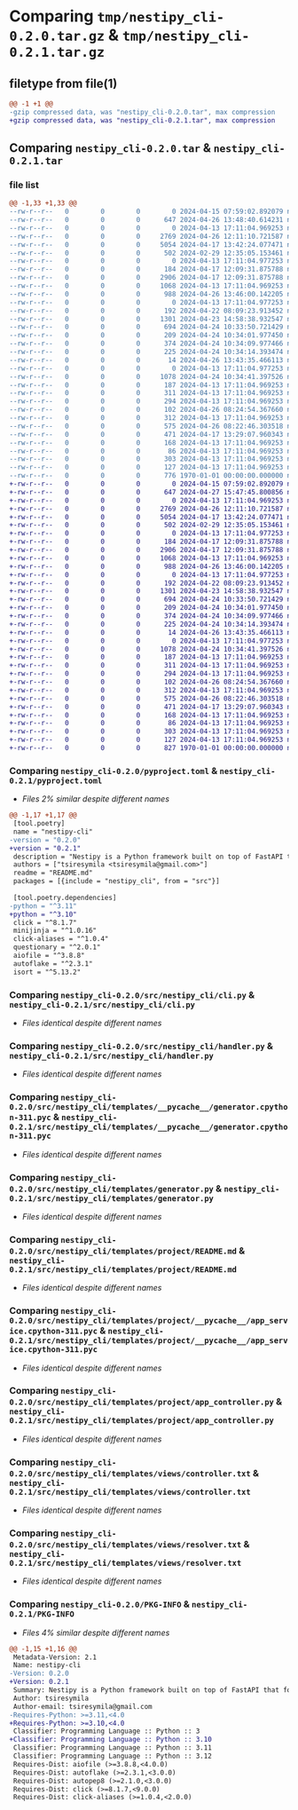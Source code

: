 # Comparing `tmp/nestipy_cli-0.2.0.tar.gz` & `tmp/nestipy_cli-0.2.1.tar.gz`

## filetype from file(1)

```diff
@@ -1 +1 @@
-gzip compressed data, was "nestipy_cli-0.2.0.tar", max compression
+gzip compressed data, was "nestipy_cli-0.2.1.tar", max compression
```

## Comparing `nestipy_cli-0.2.0.tar` & `nestipy_cli-0.2.1.tar`

### file list

```diff
@@ -1,33 +1,33 @@
--rw-r--r--   0        0        0        0 2024-04-15 07:59:02.892079 nestipy_cli-0.2.0/README.md
--rw-r--r--   0        0        0      647 2024-04-26 13:48:40.614231 nestipy_cli-0.2.0/pyproject.toml
--rw-r--r--   0        0        0        0 2024-04-13 17:11:04.969253 nestipy_cli-0.2.0/src/nestipy_cli/__init__.py
--rw-r--r--   0        0        0     2769 2024-04-26 12:11:10.721587 nestipy_cli-0.2.0/src/nestipy_cli/cli.py
--rw-r--r--   0        0        0     5054 2024-04-17 13:42:24.077471 nestipy_cli-0.2.0/src/nestipy_cli/handler.py
--rw-r--r--   0        0        0      502 2024-02-29 12:35:05.153461 nestipy_cli-0.2.0/src/nestipy_cli/style.py
--rw-r--r--   0        0        0        0 2024-04-13 17:11:04.977253 nestipy_cli-0.2.0/src/nestipy_cli/templates/__init__.py
--rw-r--r--   0        0        0      184 2024-04-17 12:09:31.875788 nestipy_cli-0.2.0/src/nestipy_cli/templates/__pycache__/__init__.cpython-311.pyc
--rw-r--r--   0        0        0     2906 2024-04-17 12:09:31.875788 nestipy_cli-0.2.0/src/nestipy_cli/templates/__pycache__/generator.cpython-311.pyc
--rw-r--r--   0        0        0     1068 2024-04-13 17:11:04.969253 nestipy_cli-0.2.0/src/nestipy_cli/templates/generator.py
--rw-r--r--   0        0        0      988 2024-04-26 13:46:00.142205 nestipy_cli-0.2.0/src/nestipy_cli/templates/project/README.md
--rw-r--r--   0        0        0        0 2024-04-13 17:11:04.977253 nestipy_cli-0.2.0/src/nestipy_cli/templates/project/__init__.py
--rw-r--r--   0        0        0      192 2024-04-22 08:09:23.913452 nestipy_cli-0.2.0/src/nestipy_cli/templates/project/__pycache__/__init__.cpython-311.pyc
--rw-r--r--   0        0        0     1301 2024-04-23 14:58:38.932547 nestipy_cli-0.2.0/src/nestipy_cli/templates/project/__pycache__/app_service.cpython-311.pyc
--rw-r--r--   0        0        0      694 2024-04-24 10:33:50.721429 nestipy_cli-0.2.0/src/nestipy_cli/templates/project/app_controller.py
--rw-r--r--   0        0        0      209 2024-04-24 10:34:01.977450 nestipy_cli-0.2.0/src/nestipy_cli/templates/project/app_module.py
--rw-r--r--   0        0        0      374 2024-04-24 10:34:09.977466 nestipy_cli-0.2.0/src/nestipy_cli/templates/project/app_service.py
--rw-r--r--   0        0        0      225 2024-04-24 10:34:14.393474 nestipy_cli-0.2.0/src/nestipy_cli/templates/project/main.py
--rw-r--r--   0        0        0       14 2024-04-26 13:43:35.466113 nestipy_cli-0.2.0/src/nestipy_cli/templates/project/requirements.txt
--rw-r--r--   0        0        0        0 2024-04-13 17:11:04.977253 nestipy_cli-0.2.0/src/nestipy_cli/templates/project/src/__init__.py
--rw-r--r--   0        0        0     1078 2024-04-24 10:34:41.397526 nestipy_cli-0.2.0/src/nestipy_cli/templates/views/controller.txt
--rw-r--r--   0        0        0      187 2024-04-13 17:11:04.969253 nestipy_cli-0.2.0/src/nestipy_cli/templates/views/dto.txt
--rw-r--r--   0        0        0      311 2024-04-13 17:11:04.969253 nestipy_cli-0.2.0/src/nestipy_cli/templates/views/graphql_module.txt
--rw-r--r--   0        0        0      294 2024-04-13 17:11:04.969253 nestipy_cli-0.2.0/src/nestipy_cli/templates/views/graphql_service.txt
--rw-r--r--   0        0        0      102 2024-04-26 08:24:54.367660 nestipy_cli-0.2.0/src/nestipy_cli/templates/views/input.txt
--rw-r--r--   0        0        0      312 2024-04-13 17:11:04.969253 nestipy_cli-0.2.0/src/nestipy_cli/templates/views/module.txt
--rw-r--r--   0        0        0      575 2024-04-26 08:22:46.303518 nestipy_cli-0.2.0/src/nestipy_cli/templates/views/resolver.txt
--rw-r--r--   0        0        0      471 2024-04-17 13:29:07.960343 nestipy_cli-0.2.0/src/nestipy_cli/templates/views/service.txt
--rw-r--r--   0        0        0      168 2024-04-13 17:11:04.969253 nestipy_cli-0.2.0/src/nestipy_cli/templates/views/single_controller.txt
--rw-r--r--   0        0        0       86 2024-04-13 17:11:04.969253 nestipy_cli-0.2.0/src/nestipy_cli/templates/views/single_module.txt
--rw-r--r--   0        0        0      303 2024-04-13 17:11:04.969253 nestipy_cli-0.2.0/src/nestipy_cli/templates/views/single_resolver.txt
--rw-r--r--   0        0        0      127 2024-04-13 17:11:04.969253 nestipy_cli-0.2.0/src/nestipy_cli/templates/views/single_service.txt
--rw-r--r--   0        0        0      776 1970-01-01 00:00:00.000000 nestipy_cli-0.2.0/PKG-INFO
+-rw-r--r--   0        0        0        0 2024-04-15 07:59:02.892079 nestipy_cli-0.2.1/README.md
+-rw-r--r--   0        0        0      647 2024-04-27 15:47:45.800856 nestipy_cli-0.2.1/pyproject.toml
+-rw-r--r--   0        0        0        0 2024-04-13 17:11:04.969253 nestipy_cli-0.2.1/src/nestipy_cli/__init__.py
+-rw-r--r--   0        0        0     2769 2024-04-26 12:11:10.721587 nestipy_cli-0.2.1/src/nestipy_cli/cli.py
+-rw-r--r--   0        0        0     5054 2024-04-17 13:42:24.077471 nestipy_cli-0.2.1/src/nestipy_cli/handler.py
+-rw-r--r--   0        0        0      502 2024-02-29 12:35:05.153461 nestipy_cli-0.2.1/src/nestipy_cli/style.py
+-rw-r--r--   0        0        0        0 2024-04-13 17:11:04.977253 nestipy_cli-0.2.1/src/nestipy_cli/templates/__init__.py
+-rw-r--r--   0        0        0      184 2024-04-17 12:09:31.875788 nestipy_cli-0.2.1/src/nestipy_cli/templates/__pycache__/__init__.cpython-311.pyc
+-rw-r--r--   0        0        0     2906 2024-04-17 12:09:31.875788 nestipy_cli-0.2.1/src/nestipy_cli/templates/__pycache__/generator.cpython-311.pyc
+-rw-r--r--   0        0        0     1068 2024-04-13 17:11:04.969253 nestipy_cli-0.2.1/src/nestipy_cli/templates/generator.py
+-rw-r--r--   0        0        0      988 2024-04-26 13:46:00.142205 nestipy_cli-0.2.1/src/nestipy_cli/templates/project/README.md
+-rw-r--r--   0        0        0        0 2024-04-13 17:11:04.977253 nestipy_cli-0.2.1/src/nestipy_cli/templates/project/__init__.py
+-rw-r--r--   0        0        0      192 2024-04-22 08:09:23.913452 nestipy_cli-0.2.1/src/nestipy_cli/templates/project/__pycache__/__init__.cpython-311.pyc
+-rw-r--r--   0        0        0     1301 2024-04-23 14:58:38.932547 nestipy_cli-0.2.1/src/nestipy_cli/templates/project/__pycache__/app_service.cpython-311.pyc
+-rw-r--r--   0        0        0      694 2024-04-24 10:33:50.721429 nestipy_cli-0.2.1/src/nestipy_cli/templates/project/app_controller.py
+-rw-r--r--   0        0        0      209 2024-04-24 10:34:01.977450 nestipy_cli-0.2.1/src/nestipy_cli/templates/project/app_module.py
+-rw-r--r--   0        0        0      374 2024-04-24 10:34:09.977466 nestipy_cli-0.2.1/src/nestipy_cli/templates/project/app_service.py
+-rw-r--r--   0        0        0      225 2024-04-24 10:34:14.393474 nestipy_cli-0.2.1/src/nestipy_cli/templates/project/main.py
+-rw-r--r--   0        0        0       14 2024-04-26 13:43:35.466113 nestipy_cli-0.2.1/src/nestipy_cli/templates/project/requirements.txt
+-rw-r--r--   0        0        0        0 2024-04-13 17:11:04.977253 nestipy_cli-0.2.1/src/nestipy_cli/templates/project/src/__init__.py
+-rw-r--r--   0        0        0     1078 2024-04-24 10:34:41.397526 nestipy_cli-0.2.1/src/nestipy_cli/templates/views/controller.txt
+-rw-r--r--   0        0        0      187 2024-04-13 17:11:04.969253 nestipy_cli-0.2.1/src/nestipy_cli/templates/views/dto.txt
+-rw-r--r--   0        0        0      311 2024-04-13 17:11:04.969253 nestipy_cli-0.2.1/src/nestipy_cli/templates/views/graphql_module.txt
+-rw-r--r--   0        0        0      294 2024-04-13 17:11:04.969253 nestipy_cli-0.2.1/src/nestipy_cli/templates/views/graphql_service.txt
+-rw-r--r--   0        0        0      102 2024-04-26 08:24:54.367660 nestipy_cli-0.2.1/src/nestipy_cli/templates/views/input.txt
+-rw-r--r--   0        0        0      312 2024-04-13 17:11:04.969253 nestipy_cli-0.2.1/src/nestipy_cli/templates/views/module.txt
+-rw-r--r--   0        0        0      575 2024-04-26 08:22:46.303518 nestipy_cli-0.2.1/src/nestipy_cli/templates/views/resolver.txt
+-rw-r--r--   0        0        0      471 2024-04-17 13:29:07.960343 nestipy_cli-0.2.1/src/nestipy_cli/templates/views/service.txt
+-rw-r--r--   0        0        0      168 2024-04-13 17:11:04.969253 nestipy_cli-0.2.1/src/nestipy_cli/templates/views/single_controller.txt
+-rw-r--r--   0        0        0       86 2024-04-13 17:11:04.969253 nestipy_cli-0.2.1/src/nestipy_cli/templates/views/single_module.txt
+-rw-r--r--   0        0        0      303 2024-04-13 17:11:04.969253 nestipy_cli-0.2.1/src/nestipy_cli/templates/views/single_resolver.txt
+-rw-r--r--   0        0        0      127 2024-04-13 17:11:04.969253 nestipy_cli-0.2.1/src/nestipy_cli/templates/views/single_service.txt
+-rw-r--r--   0        0        0      827 1970-01-01 00:00:00.000000 nestipy_cli-0.2.1/PKG-INFO
```

### Comparing `nestipy_cli-0.2.0/pyproject.toml` & `nestipy_cli-0.2.1/pyproject.toml`

 * *Files 2% similar despite different names*

```diff
@@ -1,17 +1,17 @@
 [tool.poetry]
 name = "nestipy-cli"
-version = "0.2.0"
+version = "0.2.1"
 description = "Nestipy is a Python framework built on top of FastAPI that follows the modular architecture of NestJS"
 authors = ["tsiresymila <tsiresymila@gmail.com>"]
 readme = "README.md"
 packages = [{include = "nestipy_cli", from = "src"}]
 
 [tool.poetry.dependencies]
-python = "^3.11"
+python = "^3.10"
 click = "^8.1.7"
 minijinja = "^1.0.16"
 click-aliases = "^1.0.4"
 questionary = "^2.0.1"
 aiofile = "^3.8.8"
 autoflake = "^2.3.1"
 isort = "^5.13.2"
```

### Comparing `nestipy_cli-0.2.0/src/nestipy_cli/cli.py` & `nestipy_cli-0.2.1/src/nestipy_cli/cli.py`

 * *Files identical despite different names*

### Comparing `nestipy_cli-0.2.0/src/nestipy_cli/handler.py` & `nestipy_cli-0.2.1/src/nestipy_cli/handler.py`

 * *Files identical despite different names*

### Comparing `nestipy_cli-0.2.0/src/nestipy_cli/templates/__pycache__/generator.cpython-311.pyc` & `nestipy_cli-0.2.1/src/nestipy_cli/templates/__pycache__/generator.cpython-311.pyc`

 * *Files identical despite different names*

### Comparing `nestipy_cli-0.2.0/src/nestipy_cli/templates/generator.py` & `nestipy_cli-0.2.1/src/nestipy_cli/templates/generator.py`

 * *Files identical despite different names*

### Comparing `nestipy_cli-0.2.0/src/nestipy_cli/templates/project/README.md` & `nestipy_cli-0.2.1/src/nestipy_cli/templates/project/README.md`

 * *Files identical despite different names*

### Comparing `nestipy_cli-0.2.0/src/nestipy_cli/templates/project/__pycache__/app_service.cpython-311.pyc` & `nestipy_cli-0.2.1/src/nestipy_cli/templates/project/__pycache__/app_service.cpython-311.pyc`

 * *Files identical despite different names*

### Comparing `nestipy_cli-0.2.0/src/nestipy_cli/templates/project/app_controller.py` & `nestipy_cli-0.2.1/src/nestipy_cli/templates/project/app_controller.py`

 * *Files identical despite different names*

### Comparing `nestipy_cli-0.2.0/src/nestipy_cli/templates/views/controller.txt` & `nestipy_cli-0.2.1/src/nestipy_cli/templates/views/controller.txt`

 * *Files identical despite different names*

### Comparing `nestipy_cli-0.2.0/src/nestipy_cli/templates/views/resolver.txt` & `nestipy_cli-0.2.1/src/nestipy_cli/templates/views/resolver.txt`

 * *Files identical despite different names*

### Comparing `nestipy_cli-0.2.0/PKG-INFO` & `nestipy_cli-0.2.1/PKG-INFO`

 * *Files 4% similar despite different names*

```diff
@@ -1,15 +1,16 @@
 Metadata-Version: 2.1
 Name: nestipy-cli
-Version: 0.2.0
+Version: 0.2.1
 Summary: Nestipy is a Python framework built on top of FastAPI that follows the modular architecture of NestJS
 Author: tsiresymila
 Author-email: tsiresymila@gmail.com
-Requires-Python: >=3.11,<4.0
+Requires-Python: >=3.10,<4.0
 Classifier: Programming Language :: Python :: 3
+Classifier: Programming Language :: Python :: 3.10
 Classifier: Programming Language :: Python :: 3.11
 Classifier: Programming Language :: Python :: 3.12
 Requires-Dist: aiofile (>=3.8.8,<4.0.0)
 Requires-Dist: autoflake (>=2.3.1,<3.0.0)
 Requires-Dist: autopep8 (>=2.1.0,<3.0.0)
 Requires-Dist: click (>=8.1.7,<9.0.0)
 Requires-Dist: click-aliases (>=1.0.4,<2.0.0)
```

